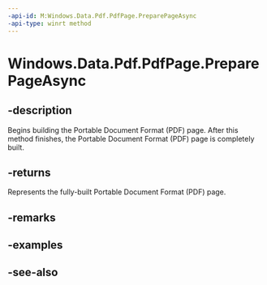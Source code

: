 ----api-id: M:Windows.Data.Pdf.PdfPage.PreparePageAsync
-api-type: winrt method
---<!-- Method syntaxpublic Windows.Foundation.IAsyncAction PreparePageAsync()--># Windows.Data.Pdf.PdfPage.PreparePageAsync## -descriptionBegins building the Portable Document Format (PDF) page. After this method finishes, the Portable Document Format (PDF) page is completely built.## -returnsRepresents the fully-built Portable Document Format (PDF) page.## -remarks## -examples## -see-also